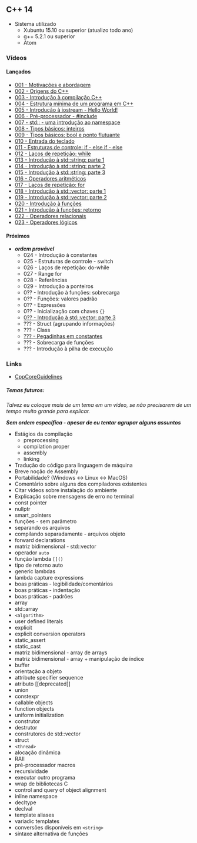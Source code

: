 ## C++ 14

- Sistema utilizado
  - Xubuntu 15.10 ou superior (atualizo todo ano)
  - g++ 5.2.1 ou superior
  - Atom

### Vídeos

#### Lançados

- [001 - Motivações e abordagem](000-050/001.md)
- [002 - Origens do C++](000-050/002.md)
- [003 - Introdução à compilação C++](000-050/003.md)
- [004 - Estrutura mínima de um programa em C++](000-050/004.md)
- [005 - Introdução à iostream - Hello World!](000-050/005.md)
- [006 - Pré-processador - #include](000-050/006.md)
- [007 - std:: - uma introdução ao namespace](000-050/007.md)
- [008 - Tipos básicos: inteiros](000-050/008.md)
- [009 - Tipos básicos: bool e ponto flutuante](000-050/009.md)
- [010 - Entrada do teclado](000-050/010.md)
- [011 - Estruturas de controle: if - else if - else](000-050/011.md)
- [012 - Laços de repetição: while](000-050/012.md)
- [013 - Introdução à std::string: parte 1](000-050/013.md)
- [014 - Introdução à std::string: parte 2](000-050/014.md)
- [015 - Introdução à std::string: parte 3](000-050/015.md)
- [016 - Operadores aritméticos](000-050/016.md)
- [017 - Laços de repetição: for](000-050/017.md)
- [018 - Introdução à std::vector: parte 1](000-050/018.md)
- [019 - Introdução à std::vector: parte 2](000-050/019.md)
- [020 - Introdução à funções](000-050/020.md)
- [021 - Introdução à funções: retorno](000-050/021.md)
- [022 - Operadores relacionais](000-050/022.md)
- [023 - Operadores lógicos](000-050/023.md)

#### Próximos
- ***ordem provável***
  - 024 - Introdução à constantes
  - 025 - Estruturas de controle - switch
  - 026 - Laços de repetição: do-while
  - 027 - Range for
  - 028 - Referências
  - 029 - Introdução a ponteiros
  - 0?? - Introdução à funções: sobrecarga
  - 0?? - Funções: valores padrão
  - 0?? - Expressões
  - 0?? - Inicialização com chaves `{}`
  - [0?? - Introdução à std::vector: parte 3](000-050/vector_part3.md)
  - ??? - Struct (agrupando informações)
  - ??? - Class
  - [??? - Pegadinhas em constantes](000-050/const_tricky.md)
  - ??? - Sobrecarga de funções
  - ??? - Introdução à pilha de execução

### Links
- [CppCoreGuidelines](https://github.com/isocpp/CppCoreGuidelines/blob/master/CppCoreGuidelines.md)

##### Temas futuros:
*Talvez eu coloque mais de um tema em um vídeo, se não precisarem de um tempo muito grande para explicar.*

***Sem  ordem  específica - apesar de eu tentar agrupar alguns assuntos***


- Estágios da compilação
  - preprocessing
  - compilation proper
  - assembly
  - linking
- Tradução do código para linguagem de máquina
- Breve noção de Assembly
- Portabilidade? (Windows <-> Linux <-> MacOS)
- Comentário sobre alguns dos compiladores existentes
- Citar vídeos sobre instalação do ambiente
- Explicação sobre mensagens de erro no terminal
- const pointer
- nullptr
- smart_pointers
- funções - sem parâmetro
- separando os arquivos
- compilando separadamente - arquivos objeto
- forward declarations
- matriz bidimensional - std::vector
- operador `auto`
- função lambda `[]()`
- tipo de retorno auto
- generic lambdas
- lambda capture expressions
- boas práticas - legibilidade/comentários
- boas práticas - indentação
- boas práticas - padrões
- array
- std::array
- `<algorithm>`
- user defined literals
- explicit
- explicit conversion operators
- static_assert
- static_cast
- matriz bidimensional - array de arrays
- matriz bidimensional - array + manipulação de índice
- buffer
- orientação a objeto
- attribute specifier sequence
- atributo [[deprecated]]
- union
- constexpr
- callable objects
- function objects
- uniform initialization
- construtor
- destrutor
- construtores de std::vector
- struct
- `<thread>`
- alocação dinâmica
- RAII
- pré-processador macros
- recursividade
- executar outro programa
- wrap de bibliotecas C
- control and query of object alignment
- inline namespace
- decltype
- declval
- template aliases
- variadic templates
- conversões disponíveis em `<string>`
- sintaxe alternativa de funções
